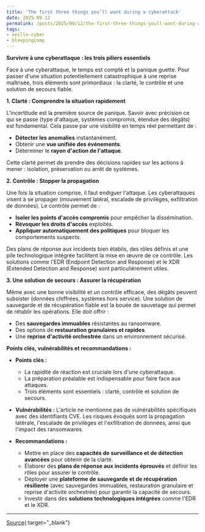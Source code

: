 ```yaml
---
title: 'The first three things you’ll want during a cyberattack'
date: 2025-09-12
permalink: /posts/2025/09/12/the-first-three-things-youll-want-during-a-cyberattack/
tags:
- veille-cyber
- bleepingcomp
---
```

**Survivre à une cyberattaque : les trois piliers essentiels**

Face à une cyberattaque, le temps est compté et la panique guette. Pour passer d'une situation potentiellement catastrophique à une reprise maîtrisée, trois éléments sont primordiaux : la clarté, le contrôle et une solution de secours fiable.

**1. Clarté : Comprendre la situation rapidement**

L'incertitude est la première source de panique. Savoir avec précision ce qui se passe (type d'attaque, systèmes compromis, étendue des dégâts) est fondamental. Cela passe par une visibilité en temps réel permettant de :
*   **Détecter les anomalies** instantanément.
*   Obtenir une **vue unifiée des événements**.
*   Déterminer le **rayon d'action de l'attaque**.

Cette clarté permet de prendre des décisions rapides sur les actions à mener : isolation, préservation ou arrêt de systèmes.

**2. Contrôle : Stopper la propagation**

Une fois la situation comprise, il faut endiguer l'attaque. Les cyberattaques visent à se propager (mouvement latéral, escalade de privilèges, exfiltration de données). Le contrôle permet de :
*   **Isoler les points d'accès compromis** pour empêcher la dissémination.
*   **Révoquer les droits d'accès** exploités.
*   **Appliquer automatiquement des politiques** pour bloquer les comportements suspects.

Des plans de réponse aux incidents bien établis, des rôles définis et une pile technologique intégrée facilitent la mise en œuvre de ce contrôle. Les solutions comme l'EDR (Endpoint Detection and Response) et le XDR (Extended Detection and Response) sont particulièrement utiles.

**3. Une solution de secours : Assurer la récupération**

Même avec une bonne visibilité et un contrôle efficace, des dégâts peuvent subsister (données chiffrées, systèmes hors service). Une solution de sauvegarde et de récupération fiable est la bouée de sauvetage qui permet de rétablir les opérations. Elle doit offrir :
*   Des **sauvegardes immuables** résistantes au ransomware.
*   Des options de **restauration granulaires et rapides**.
*   Une **reprise d'activité orchestrée** dans un environnement sécurisé.

**Points clés, vulnérabilités et recommandations :**

*   **Points clés :**
    *   La rapidité de réaction est cruciale lors d'une cyberattaque.
    *   La préparation préalable est indispensable pour faire face aux attaques.
    *   Trois éléments sont essentiels : clarté, contrôle et solution de secours.

*   **Vulnérabilités :** L'article ne mentionne pas de vulnérabilités spécifiques avec des identifiants CVE. Les risques évoqués sont la propagation latérale, l'escalade de privilèges et l'exfiltration de données, ainsi que l'impact des ransomwares.

*   **Recommandations :**
    *   Mettre en place des **capacités de surveillance et de détection avancées** pour obtenir de la clarté.
    *   Élaborer des **plans de réponse aux incidents éprouvés** et définir les rôles pour assurer le contrôle.
    *   Déployer une **plateforme de sauvegarde et de récupération résiliente** (avec sauvegardes immuables, restauration granulaire et reprise d'activité orchestrée) pour garantir la capacité de secours.
    *   Investir dans des **solutions technologiques intégrées** comme l'EDR et le XDR.

---
[Source](https://www.bleepingcomputer.com/news/security/the-first-three-things-youll-want-during-a-cyberattack/){:target="_blank"}
